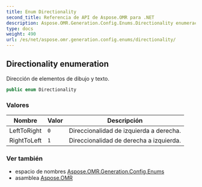 ```yaml
---
title: Enum Directionality
second_title: Referencia de API de Aspose.OMR para .NET
description: Aspose.OMR.Generation.Config.Enums.Directionality enumeración. Dirección de elementos de dibujo y texto.
type: docs
weight: 490
url: /es/net/aspose.omr.generation.config.enums/directionality/
---
```

## Directionality enumeration

Dirección de elementos de dibujo y texto.

```csharp
public enum Directionality
```

### Valores

| Nombre | Valor | Descripción |
| --- | --- | --- |
| LeftToRight | `0` | Direccionalidad de izquierda a derecha. |
| RightToLeft | `1` | Direccionalidad de derecha a izquierda. |

### Ver también

* espacio de nombres [Aspose.OMR.Generation.Config.Enums](../../aspose.omr.generation.config.enums/)
* asamblea [Aspose.OMR](../../)


